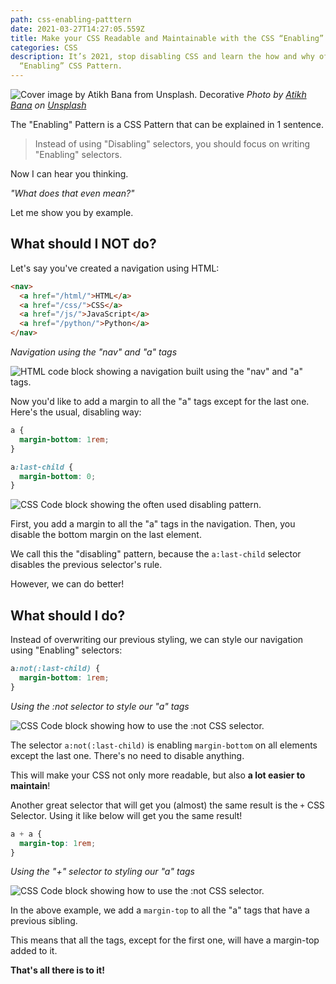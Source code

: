 ```yaml
---
path: css-enabling-patttern
date: 2021-03-27T14:27:05.559Z
title: Make your CSS Readable and Maintainable with the CSS “Enabling” Pattern
categories: CSS
description: It’s 2021, stop disabling CSS and learn the how and why of the
  “Enabling” CSS Pattern.
---
```

![Cover image by Atikh Bana from Unsplash. Decorative](/assets/csspattern-bg.jpg)
*Photo by [Atikh Bana](https://unsplash.com/@tikh) on [Unsplash](https://unsplash.com/s/photos/yellow-woman)*

The "Enabling" Pattern is a CSS Pattern that can be explained in 1 sentence.

> Instead of using "Disabling" selectors, you should focus on writing "Enabling" selectors.

Now I can hear you thinking.

*"What does that even mean?"*

Let me show you by example.

## What should I NOT do?

Let's say you've created a navigation using HTML:

```html
<nav>
  <a href="/html/">HTML</a>
  <a href="/css/">CSS</a>
  <a href="/js/">JavaScript</a>
  <a href="/python/">Python</a>
</nav>
```
*Navigation using the "nav" and "a" tags*

![HTML code block showing a navigation built using the "nav" and "a" tags.](/assets/csspattern-1.png)

Now you'd like to add a margin to all the "a" tags except for the last one.
Here's the usual, disabling way:

```css
a {
  margin-bottom: 1rem;
}

a:last-child {
  margin-bottom: 0;
}
```

![CSS Code block showing the often used disabling pattern.](/assets/csspattern-2.png)

First, you add a margin to all the "a" tags in the navigation. Then, you disable the bottom margin on the last element.

We call this the "disabling" pattern, because the `a:last-child` selector disables the previous selector's rule.

However, we can do better!

## What should I do?

Instead of overwriting our previous styling, we can style our navigation using "Enabling" selectors:

```css
a:not(:last-child) {
  margin-bottom: 1rem;
}
```
*Using the :not selector to style our "a" tags*

![CSS Code block showing how to use the :not CSS selector.](/assets/csspattern-3.png)

The selector `a:not(:last-child)` is enabling `margin-bottom` on all elements except the last one. There's no need to disable anything.

This will make your CSS not only more readable, but also **a lot easier to maintain**!

Another great selector that will get you (almost) the same result is the `+` CSS Selector. Using it like below will get you the same result!

```css
a + a {
  margin-top: 1rem;
}
```
*Using the "+" selector to styling our "a" tags*

![CSS Code block showing how to use the :not CSS selector.](/assets/csspattern-4.png)

In the above example, we add a `margin-top` to all the "a" tags that have a previous sibling.

This means that all the tags, except for the first one, will have a margin-top added to it.

**That's all there is to it!**